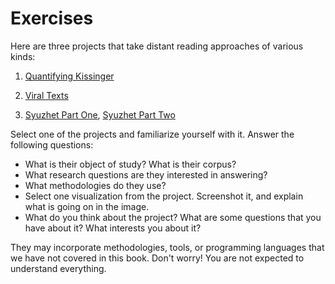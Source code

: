 # Exercises

Here are three projects that take distant reading approaches of various kinds:

1. [Quantifying Kissinger](http://www.quantifyingkissinger.com/)

2. [Viral Texts](http://viraltexts.org/)

3. [Syuzhet Part One](http://www.matthewjockers.net/2015/02/02/syuzhet/), [Syuzhet Part Two](http://www.matthewjockers.net/2015/02/25/the-rest-of-the-story/)

Select one of the projects and familiarize yourself with it. Answer the following questions:

* What is their object of study? What is their corpus?
* What research questions are they interested in answering?
* What methodologies do they use?
* Select one visualization from the project. Screenshot it, and explain what is going on in the image.
* What do you think about the project? What are some questions that you have about it? What interests you about it?

They may incorporate methodologies, tools, or programming languages that we have not covered in this book. Don't worry! You are not expected to understand everything.
